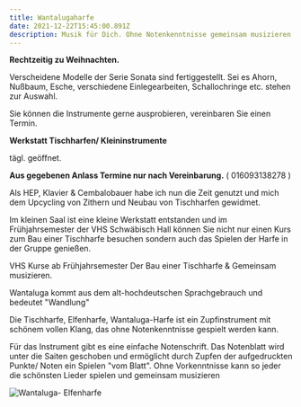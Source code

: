 ```yaml
---
title: Wantalugaharfe
date: 2021-12-22T15:45:00.891Z
description: Musik für Dich. Ohne Notenkenntnisse gemeinsam musizieren.
---
```

**Rechtzeitig zu Weihnachten.**

Verscheidene Modelle der Serie Sonata sind fertiggestellt. Sei es Ahorn, Nußbaum, Esche, verschiedene Einlegearbeiten, Schallochringe etc. stehen zur Auswahl.

Sie können die Instrumente gerne ausprobieren, vereinbaren Sie einen Termin.













**Werkstatt Tischharfen/ Kleininstrumente** 

tägl. geöffnet.

**Aus gegebenen Anlass Termine nur nach Vereinbarung.** ( 016093138278 )

Als HEP, Klavier & Cembalobauer habe ich nun die Zeit genutzt und mich dem Upcycling von Zithern und Neubau von Tischharfen gewidmet.

Im kleinen Saal ist eine kleine Werkstatt entstanden und im Frühjahrsemester der VHS Schwäbisch Hall können Sie nicht nur einen Kurs zum Bau einer Tischharfe besuchen sondern auch das Spielen der Harfe in der Gruppe genießen.

VHS Kurse ab Frühjahrsemester  Der Bau einer Tischharfe & Gemeinsam musizieren.

Wantaluga kommt aus dem alt-hochdeutschen Sprachgebrauch und bedeutet "Wandlung"

Die Tischharfe, Elfenharfe, Wantaluga-Harfe ist ein Zupfinstrument mit schönem vollen Klang, das ohne Notenkenntnisse gespielt werden kann.

Für das Instrument gibt es eine einfache Notenschrift. Das Notenblatt wird unter die Saiten geschoben und ermöglicht durch Zupfen der aufgedruckten Punkte/ Noten ein Spielen "vom Blatt". Ohne Vorkenntnisse kann so jeder die schönsten Lieder spielen und gemeinsam musizieren

![Wantaluga- Elfenharfe](/assets/img_0301.jpg "Wantaluga-Elfenharfe ")